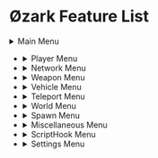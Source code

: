 # Øzark Feature List

<details><summary>Main Menu</summary><img src=""></details>

* <details><summary>Player Menu</summary><img src=""></details>
* <details><summary>Network Menu</summary><img src=""></details>
* <details><summary>Weapon Menu</summary><img src=""></details>
* <details><summary>Vehicle Menu</summary><img src=""></details>
* <details><summary>Teleport Menu</summary><img src=""></details>
* <details><summary>World Menu</summary><img src=""></details>
* <details><summary>Spawn Menu</summary><img src=""></details>
* <details><summary>Miscellaneous Menu</summary><img src=""></details>
* <details><summary>ScriptHook Menu</summary><img src=""></details>
* <details><summary>Settings Menu</summary><img src=""></details>